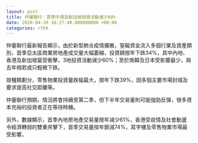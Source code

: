 ```yaml
---
layout: post
title: 仲量聯行：首季中港及新加坡投資活動減少60%
date: 2020-04-20 16:27:40.000000000 +08:00
categories: rthk
---
```


仲量聯行最新報告顯示，由於新型肺炎疫情擴散，窒礙資金流入多個行業及資產類別，首季亞太區商業房地產成交量大幅萎縮，投資額按年下跌34%，其中內地、香港及新加坡最受衝擊，3地投資活動減少60%；至於南韓及日本受影響最少，與去年相若或只輕微下跌。

按種類劃分，零售物業投資量跌幅最大，按年下跌39%，因多個主要市場封城及要求提高社交距離等。

仲量聯行預期，情況將會持續至第二季，但下半年交易量則可能強勁反彈，很多資本充裕的投資者正在等待時機。

另外，數據顯示，首季內地房地產交易量按年減少61%，香港受疫情及社會動盪令經濟轉弱的雙重夾擊下，首季交易量按年銳減74%，寫字樓及零售物業市場最受影響。

